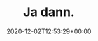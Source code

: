 ---
retweeted: false
source: <a href="https://about.twitter.com/products/tweetdeck" rel="nofollow">TweetDeck</a>
entities:
  user_mentions: []
  urls: []
  symbols: []
  media:
  - expanded_url: https://twitter.com/bascht/status/1334118492380000261/photo/1
    indices:
    - '9'
    - '32'
    url: https://t.co/ECvUdJj6a1
    media_url: http://pbs.twimg.com/media/EoO9rErXMAAKow1.png
    id_str: '1334118462319439872'
    id: '1334118462319439872'
    media_url_https: https://pbs.twimg.com/media/EoO9rErXMAAKow1.png
    sizes:
      medium:
        w: '497'
        h: '77'
        resize: fit
      small:
        w: '497'
        h: '77'
        resize: fit
      thumb:
        w: '77'
        h: '77'
        resize: crop
      large:
        w: '497'
        h: '77'
        resize: fit
    type: photo
    display_url: pic.twitter.com/ECvUdJj6a1
  hashtags: []
display_text_range:
- '0'
- '32'
favorite_count: '0'
id_str: '1334118492380000261'
truncated: false
retweet_count: '0'
id: '1334118492380000261'
possibly_sensitive: false
created_at: Wed Dec 02 12:53:29 +0000 2020
favorited: false
full_text: Ja dann.
lang: de
extended_entities:
  media:
  - expanded_url: https://twitter.com/bascht/status/1334118492380000261/photo/1
    indices:
    - '9'
    - '32'
    url: https://t.co/ECvUdJj6a1
    media_url: http://pbs.twimg.com/media/EoO9rErXMAAKow1.png
    id_str: '1334118462319439872'
    id: '1334118462319439872'
    media_url_https: https://pbs.twimg.com/media/EoO9rErXMAAKow1.png
    sizes:
      medium:
        w: '497'
        h: '77'
        resize: fit
      small:
        w: '497'
        h: '77'
        resize: fit
      thumb:
        w: '77'
        h: '77'
        resize: crop
      large:
        w: '497'
        h: '77'
        resize: fit
    type: photo
    display_url: pic.twitter.com/ECvUdJj6a1
tags:
- pesos:twitter
date: '2020-12-02T12:53:29+00:00'
src: https://twitter.com/bascht/status/1334118492380000261
original_url: https://twitter.com/bascht/status/1334118492380000261
type: twitter_tweet
media_url: https://img.bascht.com/twitter/pbs.twimg.com/media/EoO9rErXMAAKow1.png
text: Ja dann.
title: Ja dann.

---